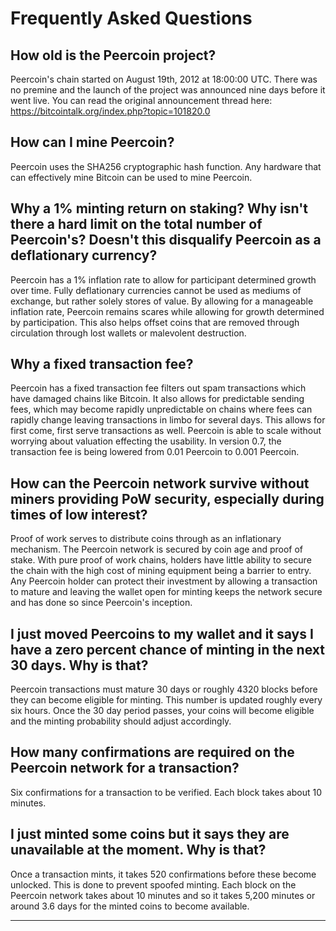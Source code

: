 # Frequently Asked Questions

## How old is the Peercoin project?

Peercoin's chain started on August 19th, 2012 at 18:00:00 UTC. There was no premine and the launch of the project was announced nine days before it went live.  You can read the original announcement thread here: https://bitcointalk.org/index.php?topic=101820.0

## How can I mine Peercoin?

Peercoin uses the SHA256 cryptographic hash function. Any hardware that can effectively mine Bitcoin can be used to mine Peercoin.

## Why a 1% minting return on staking?  Why isn't there a hard limit on the total number of Peercoin's? Doesn't this disqualify Peercoin as a deflationary currency?

Peercoin has a 1% inflation rate to allow for participant determined growth over time. Fully deflationary currencies cannot be used as mediums of exchange, but rather solely stores of value. By allowing for a manageable inflation rate, Peercoin remains scares while allowing for growth determined by participation. This also helps offset coins that are removed through circulation through lost wallets or malevolent destruction.

## Why a fixed transaction fee?

Peercoin has a fixed transaction fee filters out spam transactions which have damaged chains like Bitcoin. It also allows for predictable sending fees, which may become rapidly unpredictable on chains where fees can rapidly change leaving transactions in limbo for several days. This allows for first come, first serve transactions as well. Peercoin is able to scale without worrying about valuation effecting the usability.  In version 0.7, the transaction fee is being lowered from 0.01 Peercoin to 0.001 Peercoin.

## How can the Peercoin network survive without miners providing PoW security, especially during times of low interest?

Proof of work serves to distribute coins through as an inflationary mechanism. The Peercoin network is secured by coin age and proof of stake.  With pure proof of work chains, holders have little ability to secure the chain with the high cost of mining equipment being a barrier to entry. Any Peercoin holder can protect their investment by allowing a transaction to mature and leaving the wallet open for minting keeps the network secure and has done so since Peercoin's inception.

## I just moved Peercoins to my wallet and it says I have a zero percent chance of minting in the next 30 days.  Why is that?

Peercoin transactions must mature 30 days or roughly 4320 blocks before they can become eligible for minting. This number is updated roughly every six hours. Once the 30 day period passes, your coins will become eligible and the minting probability should adjust accordingly.

## How many confirmations are required on the Peercoin network for a transaction?

Six confirmations for a transaction to be verified. Each block takes about 10 minutes.

## I just minted some coins but it says they are unavailable at the moment.  Why is that?

Once a transaction mints, it takes 520 confirmations before these become unlocked. This is done to prevent spoofed minting. Each block on the Peercoin network takes about 10 minutes and so it takes 5,200 minutes or around 3.6 days for the minted coins to become available.

____________
